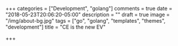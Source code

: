 +++
categories = ["Development", "golang"]
comments = true
date = "2018-05-23T20:06:20-05:00"
description = ""
draft = true
image = "/img/about-bg.jpg"
tags = ["go", "golang", "templates", "themes", "development"]
title = "CE is the new EV"

+++

